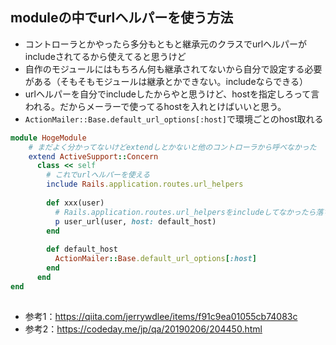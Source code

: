 ## moduleの中でurlヘルパーを使う方法
- コントローラとかやったら多分もともと継承元のクラスでurlヘルパーがincludeされてるから使えてると思うけど
- 自作のモジュールにはもちろん何も継承されてないから自分で設定する必要がある（そもそもモジュールは継承とかできない。includeならできる）
- urlヘルパーを自分でincludeしたからやと思うけど、hostを指定しろって言われる。だからメーラーで使ってるhostを入れとけばいいと思う。
- `ActionMailer::Base.default_url_options[:host]`で環境ごとのhost取れる
```ruby
module HogeModule
    # まだよく分かってないけどextendしとかないと他のコントローラから呼べなかった
    extend ActiveSupport::Concern
      class << self
        # これでurlヘルパーを使える
        include Rails.application.routes.url_helpers
        
        def xxx(user)
          # Rails.application.routes.url_helpersをincludeしてなかったら落ちる
          p user_url(user, host: default_host) 
        end 
        
        def default_host
          ActionMailer::Base.default_url_options[:host]
        end
      end
end 
        

```

- 参考1：https://qiita.com/jerrywdlee/items/f91c9ea01055cb74083c
- 参考2：https://codeday.me/jp/qa/20190206/204450.html
